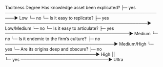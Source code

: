 Tacitness                                                       Degree
Has knowledge asset been explicated? 
├─ yes ─────────────────────────────────────────────────────►   Low
└─ no
   └─ Is it easy to replicate?
      ├─ yes ───────────────────────────────────────────────►   Low/Medium
      └─ no
         └─ Is it easy to articulate?
            ├─ yes ─────────────────────────────────────────►   Medium
            └─ no
               └─ Is it endemic to the firm’s culture?
                  ├─ no ────────────────────────────────────►   Medium/High
                  └─ yes
                     └─ Are its origins deep and obscure?
                        ├─ no ──────────────────────────────►   High
                        |
                        |      
                        └─ yes ─────────────────────────────►   Ultra
